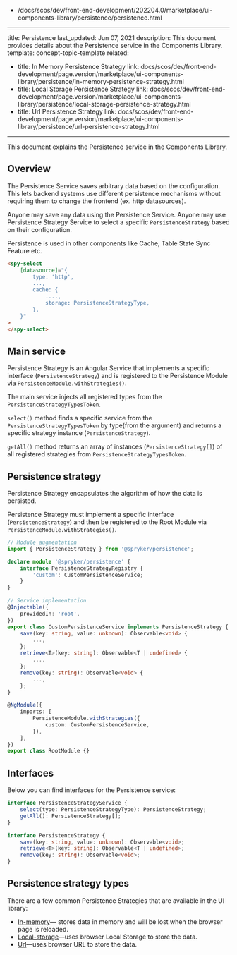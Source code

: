   - /docs/scos/dev/front-end-development/202204.0/marketplace/ui-components-library/persistence/persistence.html
---
title: Persistence
last_updated: Jun 07, 2021
description: This document provides details about the Persistence service in the Components Library.
template: concept-topic-template
related:
  - title: In Memory Persistence Strategy
    link: docs/scos/dev/front-end-development/page.version/marketplace/ui-components-library/persistence/in-memory-persistence-strategy.html
  - title: Local Storage Persistence Strategy
    link: docs/scos/dev/front-end-development/page.version/marketplace/ui-components-library/persistence/local-storage-persistence-strategy.html
  - title: Url Persistence Strategy
    link: docs/scos/dev/front-end-development/page.version/marketplace/ui-components-library/persistence/url-persistence-strategy.html
---

This document explains the Persistence service in the Components Library.

## Overview

The Persistence Service saves arbitrary data based on the configuration. This lets backend systems use different persistence mechanisms without requiring them to change the frontend (ex. http datasources).

Anyone may save any data using the Persistence Service. Anyone may use Persistence Strategy Service to select a specific `PersistenceStrategy` based on their configuration.

Persistence is used in other components like Cache, Table State Sync Feature etc.

```html
<spy-select
    [datasource]="{
        type: 'http',
        ...,
        cache: {
            ....,
            storage: PersistenceStrategyType,
        },
    }"
>
</spy-select>
```

## Main service

Persistence Strategy is an Angular Service that implements a specific interface (`PersistenceStrategy`) and is registered to the Persistence Module via `PersistenceModule.withStrategies()`.

The main service injects all registered types from the `PersistenceStrategyTypesToken`.

`select()` method finds a specific service from the `PersistenceStrategyTypesToken` by type(from the argument) and returns a specific strategy instance (`PersistenceStrategy`).

`getAll()` method returns an array of instances (`PersistenceStrategy[]`) of all registered strategies from `PersistenceStrategyTypesToken`.

## Persistence strategy

Persistence Strategy encapsulates the algorithm of how the data is persisted.

Persistence Strategy must implement a specific interface (`PersistenceStrategy`) and then be registered to the Root Module via `PersistenceModule.withStrategies()`.

```ts
// Module augmentation
import { PersistenceStrategy } from '@spryker/persistence';

declare module '@spryker/persistence' {
    interface PersistenceStrategyRegistry {
        'custom': CustomPersistenceService;
    }
}

// Service implementation
@Injectable({
    providedIn: 'root',
})
export class CustomPersistenceService implements PersistenceStrategy {
    save(key: string, value: unknown): Observable<void> {
        ...,
    };
    retrieve<T>(key: string): Observable<T | undefined> {
        ...,
    };
    remove(key: string): Observable<void> {
        ...,
    };
}

@NgModule({
    imports: [
        PersistenceModule.withStrategies({
            custom: CustomPersistenceService,
        }),
    ],
})
export class RootModule {}
```

## Interfaces

Below you can find interfaces for the Persistence service:

```ts
interface PersistenceStrategyService {
    select(type: PersistenceStrategyType): PersistenceStrategy;
    getAll(): PersistenceStrategy[];
}

interface PersistenceStrategy {
    save(key: string, value: unknown): Observable<void>;
    retrieve<T>(key: string): Observable<T | undefined>;
    remove(key: string): Observable<void>;
}
```

## Persistence strategy types

There are a few common Persistence Strategies that are available in the UI library:

- [In-memory](/docs/scos/dev/front-end-development/{{page.version}}/marketplace/ui-components-library/persistence/in-memory-persistence-strategy.html)—
 stores data in memory and will be lost when the browser page is reloaded.
- [Local-storage](/docs/scos/dev/front-end-development/{{page.version}}/marketplace/ui-components-library/persistence/local-storage-persistence-strategy.html)—uses browser Local Storage to store the data.
- [Url](/docs/scos/dev/front-end-development/{{page.version}}/marketplace/ui-components-library/persistence/url-persistence-strategy.html)—uses browser URL to store the data.
